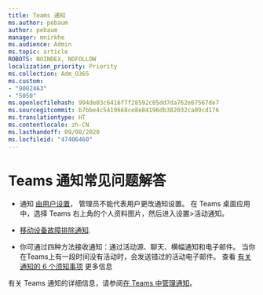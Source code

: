 ```yaml
---
title: Teams 通知
ms.author: pebaum
author: pebaum
manager: mnirkhe
ms.audience: Admin
ms.topic: article
ROBOTS: NOINDEX, NOFOLLOW
localization_priority: Priority
ms.collection: Adm_O365
ms.custom:
- "9002463"
- "5050"
ms.openlocfilehash: 994de03c6416f7f28592c05dd7da762e67567de7
ms.sourcegitcommit: b7bbe4c5419668ce8e84196db382032ca09cd176
ms.translationtype: HT
ms.contentlocale: zh-CN
ms.lasthandoff: 09/08/2020
ms.locfileid: "47406460"
---
```

# <a name="teams-notifications-faq"></a>Teams 通知常见问题解答


- 通知 [由用户设置](https://support.microsoft.com/office/1cc31834-5fe5-412b-8edb-43fecc78413d)， 管理员不能代表用户更改通知设置。 在 Teams 桌面应用中，选择 Teams 右上角的个人资料图片，然后进入设置>活动通知。

- [移动设备故障排除通知](https://support.microsoft.com/office/6d125ac2-e440-4fab-8e4c-2227a52d460c).

- 你可通过四种方法接收通知：通过活动源、聊天、横幅通知和电子邮件。 当你在Teams上有一段时间没有活动时，会发送错过的活动电子邮件。 查看 [有关通知的 6 个须知事项](https://support.microsoft.com/office/abb62c60-3d15-4968-b86a-42fea9c22cf4) 更多信息

有关 Teams 通知的详细信息，请参阅[在 Teams 中管理通知](https://support.office.com/article/1cc31834-5fe5-412b-8edb-43fecc78413d#ID0EAABAAA)。
